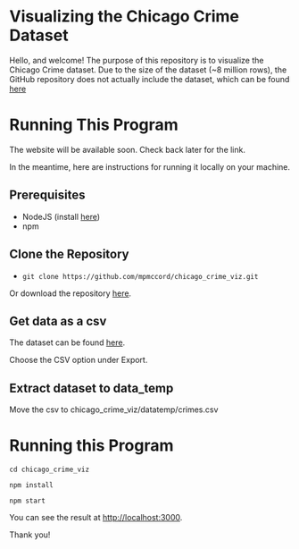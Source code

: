 # Visualizing the Chicago Crime Dataset

Hello, and welcome! The purpose of this repository is to visualize the Chicago Crime dataset.
Due to the size of the dataset (~8 million rows), the GitHub repository does not actually include the dataset, which can be found [here](https://data.cityofchicago.org/Public-Safety/Crimes-2001-to-Present/ijzp-q8t2/about_data)

# Running This Program
The website will be available soon. Check back later for the link.

In the meantime, here are instructions for running it locally on your machine.

## Prerequisites

-  NodeJS (install [here](https://nodejs.org/en))
-  npm

## Clone the Repository
-  `git clone https://github.com/mpmccord/chicago_crime_viz.git`

Or download the repository [here](https://github.com/mpmccord/chicago_crime_viz/archive/refs/heads/main.zip).

##  Get data as a csv

The dataset can be found [here](https://data.cityofchicago.org/Public-Safety/Crimes-2001-to-Present/ijzp-q8t2/about_data).

Choose the CSV option under Export.

##  Extract dataset to data_temp
Move the csv to chicago_crime_viz/datatemp/crimes.csv

# Running this Program

`cd chicago_crime_viz`

`npm install`

`npm start`

You can see the result at [http://localhost:3000](http://localhost:3000).

Thank you!